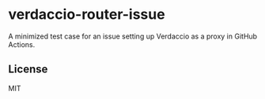 # verdaccio-router-issue

A minimized test case for an issue setting up Verdaccio as a proxy in GitHub Actions.

## License

MIT
